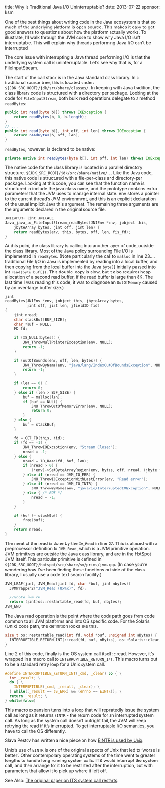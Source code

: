 title: Why is Traditional Java I/O Uninterruptable?
date: 2013-07-22
sponsor: ksm

One of the best things about writing code in the Java ecosystem is
that so much of the underlying platform is open source. This makes it
easy to get good answers to questions about how the platform actually
works. To illustrate, I’ll walk through the JVM code to show why Java
I/O isn’t interruptable. This will explain why threads performing Java
I/O can’t be interrupted.

The core issue with interrupting a Java thread performing I/O is that
the underlying system call is uninterruptable. Let’s see why that is,
for a FileInputStream.

The start of the call stack is in the Java standard class library. In
a traditional source tree, this is located under:
`${JDK_SRC_ROOT}/jdk/src/share/classes/`. In keeping with Java
tradition, the class library code is structured with a directory per
package. Looking at the code for `FileInputStream`, both bulk read
operations delegate to a method `readBytes`:

```java
public int read(byte b[]) throws IOException {
    return readBytes(b, 0, b.length);
}
// ...
public int read(byte b[], int off, int len) throws IOException {
    return readBytes(b, off, len);
}
```

`readBytes`, however, is declared to be native:

```java
private native int readBytes(byte b[], int off, int len) throws IOException;
```

The native code for the class library is located in a parallel
directory structure. `${JDK_SRC_ROOT}/jdk/src/share/native/`.... Like
the Java code, this native code is structured with a file-per-class
and directory-per package. Looking at this code, you can see that the
function name is structured to include the java class name, and the
prototype contains extra parameters that the JVM uses to manage
internal state. env stores a pointer to the current thread’s JVM
environment, and this is an explicit declaration of the usual implicit
Java this argument. The remaining three arguments are the arguments
declared in the original source file.

```c
JNIEXPORT jint JNICALL
Java_java_io_FileInputStream_readBytes(JNIEnv *env, jobject this,
    jbyteArray bytes, jint off, jint len) {
    return readBytes(env, this, bytes, off, len, fis_fd);
}
```

At this point, the class library is calling into another layer of
code, outside the class library. Most of the Java policy surrounding
File I/O is implemented in `readBytes`. (Note particularly the call to
`malloc` in line 23…. traditional File I/O in Java is implemented by
reading into a local buffer, and then copying from the local buffer
into the Java `byte[]` initially passed into int `read(byte buf[])`. This
double-copy is slow, but it also requires heap allocation of a second
read buffer, if the read buffer is large than 8K. The last time I was
reading this code, it was to diagnose an `OutOfMemory` caused by an
over-large buffer size.)

```c
jint
readBytes(JNIEnv *env, jobject this, jbyteArray bytes,
          jint off, jint len, jfieldID fid)
{
    jint nread;
    char stackBuf[BUF_SIZE];
    char *buf = NULL;
    FD fd;
 
    if (IS_NULL(bytes)) {
        JNU_ThrowNullPointerException(env, NULL);
        return -1;
    }
 
    if (outOfBounds(env, off, len, bytes)) {
        JNU_ThrowByName(env, "java/lang/IndexOutOfBoundsException", NULL);
        return -1;
    }
 
    if (len == 0) {
        return 0;
    } else if (len > BUF_SIZE) {
        buf = malloc(len);
        if (buf == NULL) {
            JNU_ThrowOutOfMemoryError(env, NULL);
            return 0;
        }
    } else {
        buf = stackBuf;
    }
 
    fd = GET_FD(this, fid);
    if (fd == -1) {
        JNU_ThrowIOException(env, "Stream Closed");
        nread = -1;
    } else {
        nread = IO_Read(fd, buf, len);
        if (nread > 0) {
            (*env)->SetByteArrayRegion(env, bytes, off, nread, (jbyte *)buf);
        } else if (nread == JVM_IO_ERR) {
            JNU_ThrowIOExceptionWithLastError(env, "Read error");
        } else if (nread == JVM_IO_INTR) {
            JNU_ThrowByName(env, "java/io/InterruptedIOException", NULL);
        } else { /* EOF */
            nread = -1;
        }
    }
 
    if (buf != stackBuf) {
        free(buf);
    }
    return nread;
}
```

The meat of the read is done by the `IO_Read` in line 37. This is
aliased with a preprocessor definition to `JVM_Read`, which is a JVM
primitive operation. JVM primitives are outside the Java class
library, and are in the HotSpot JVM itself. This particular primitive
is defined in `${JDK_SRC_ROOT}/hotspot/src/share/vm/prims/jvm.cpp`. (In
case you’re wondering how I’ve been finding these functions outside of
the class library, I usually use a code text search facility.)

```c
JVM_LEAF(jint, JVM_Read(jint fd, char *buf, jint nbytes))
  JVMWrapper2("JVM_Read (0x%x)", fd);
 
  //%note jvm_r6
  return (jint)os::restartable_read(fd, buf, nbytes);
JVM_END
```

The Java read operation is the point where the code path goes from
code common to all JVM platforms and into OS specific code. For the
Solaris (Unix) code path, the definition looks like this.

```c
size_t os::restartable_read(int fd, void *buf, unsigned int nBytes) {
  INTERRUPTIBLE_RETURN_INT(::read(fd, buf, nBytes), os::Solaris::clear_interrupted);
}
```

Line 2 of this code, finally is the OS system call itself:
::read. However, it’s wrapped in a macro call to
`INTERRUPTIBLE_RETURN_INT`. This macro turns out to be a standard
retry loop for a Unix system call.

```c
#define INTERRUPTIBLE_RETURN_INT(_cmd, _clear) do { \
  int _result; \
  do { \
    INTERRUPTIBLE(_cmd, _result, _clear); \
  } while((_result == OS_ERR) && (errno == EINTR)); \
  return _result; \
} while(false)
```

This macro expansion turns into a loop that will repeatedly issue the
system call as long as it returns `EINTR` - the return code for an
interrupted system call. As long as the system call doesn’t outright
fail, the JVM will keep retrying the read if it’s interrupted. To get
interruptable I/O semantics, you have to call the OS differently.

Slava Pestov has written a nice piece on how [EINTR is used by Unix](http://factor-language.blogspot.com/2010/09/two-things-every-unix-developer-should.html).

Unix’s use of `EINTR` is one of the original aspects of Unix that led
to ‘worse is better’. Other contemporary operating systems of the time
went to greater lengths to handle long running system calls. ITS would
interrupt the system call, and then arrange for it to be restarted
after the interruption, but with parameters that allow it to pick up
where it left off.

See Also: [The original paper on ITS system call restarts](http://fare.tunes.org/tmp/emergent/pclsr.htm).
